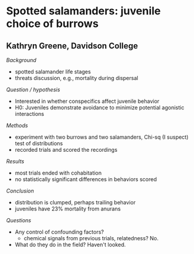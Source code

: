 # Spotted salamanders: juvenile choice of burrows

## Kathryn Greene, Davidson College

_Background_

- spotted salamander life stages
- threats discussion, e.g., mortality during dispersal

_Question / hypothesis_

- Interested in whether conspecifics affect juvenile behavior
- H0: Juveniles demonstrate avoidance to minimize potential agonistic interactions

_Methods_

- experiment with two burrows and two salamanders, Chi-sq (I suspect) test of distributions
- recorded trials and scored the recordings

_Results_

- most trials ended with cohabitation
- no statistically significant differences in behaviors scored

_Conclusion_

- distribution is clumped, perhaps trailing behavior
- juveniles have 23% mortality from anurans

_Questions_

- Any control of confounding factors?
  - chemical signals from previous trials, relatedness? No.
- What do they do in the field? Haven't looked.

